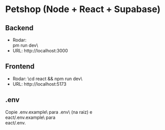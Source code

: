 # Petshop (Node + React + Supabase)

## Backend
- Rodar: \
pm run dev\
- URL: http://localhost:3000

## Frontend
- Rodar: \cd react && npm run dev\
- URL: http://localhost:5173

## .env
Copie \.env.example\ para \.env\ (na raiz) e \eact/.env.example\ para \eact/.env\.
